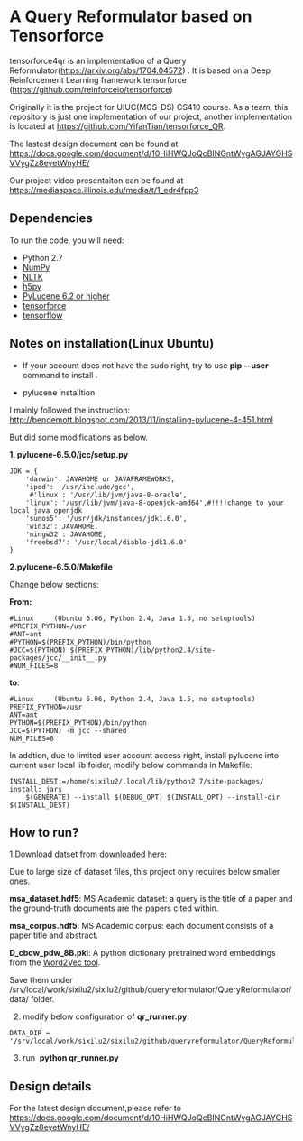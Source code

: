 # A Query Reformulator based on Tensorforce
tensorforce4qr is an implementation of a Query Reformulator(https://arxiv.org/abs/1704.04572) .
It is based on a  Deep Reinforcement Learning framework tensorforce (https://github.com/reinforceio/tensorforce)

Originally it is the project for UIUC(MCS-DS) CS410 course. As a team, this repository is just one implementation of our project, another implementation is located at https://github.com/YifanTian/tensorforce_QR.

The lastest design document can be found at https://docs.google.com/document/d/10HiHWQJoQcBINGntWygAGJAYGHSVVygZz8eyetWnyHE/

Our project video presentaiton can be found at https://mediaspace.illinois.edu/media/t/1_edr4fpp3


## Dependencies
To run the code, you will need:
* Python 2.7
* [NumPy](http://www.numpy.org/)
* [NLTK](http://www.nltk.org/)
* [h5py](http://www.h5py.org/)
* [PyLucene 6.2 or higher](http://lucene.apache.org/pylucene/)
* [tensorforce](https://github.com/reinforceio/tensorforce)
* [tensorflow](https://www.tensorflow.org/)

## Notes on installation(Linux Ubuntu)
* If your account does not have the sudo right, try to use **pip --user** command to install .

* pylucene installtion

I mainly followed the instruction: http://bendemott.blogspot.com/2013/11/installing-pylucene-4-451.html

But did some modifications as below.

**1. pylucene-6.5.0/jcc/setup.py**
```
JDK = {
    'darwin': JAVAHOME or JAVAFRAMEWORKS,
    'ipod': '/usr/include/gcc',
     #'linux': '/usr/lib/jvm/java-8-oracle',  
    'linux': '/usr/lib/jvm/java-8-openjdk-amd64',#!!!!change to your local java openjdk
    'sunos5': '/usr/jdk/instances/jdk1.6.0',
    'win32': JAVAHOME,
    'mingw32': JAVAHOME,
    'freebsd7': '/usr/local/diablo-jdk1.6.0'
}
```
**2.pylucene-6.5.0/Makefile**

Change below sections:

**From:**
```
#Linux     (Ubuntu 6.06, Python 2.4, Java 1.5, no setuptools)
#PREFIX_PYTHON=/usr
#ANT=ant
#PYTHON=$(PREFIX_PYTHON)/bin/python
#JCC=$(PYTHON) $(PREFIX_PYTHON)/lib/python2.4/site-packages/jcc/__init__.py
#NUM_FILES=8
```
**to**:
```
#Linux     (Ubuntu 6.06, Python 2.4, Java 1.5, no setuptools)
PREFIX_PYTHON=/usr
ANT=ant
PYTHON=$(PREFIX_PYTHON)/bin/python
JCC=$(PYTHON) -m jcc --shared
NUM_FILES=8
```

In addtion, due to limited user account access right, install pylucene into current user local lib folder, modify below commands in Makefile:

```
INSTALL_DEST:=/home/sixilu2/.local/lib/python2.7/site-packages/
install: jars
	$(GENERATE) --install $(DEBUG_OPT) $(INSTALL_OPT) --install-dir $(INSTALL_DEST)
```

## How to run?

1.Download datset from [downloaded here](https://drive.google.com/drive/folders/0BwmD_VLjROrfLWk3QmctMXpWRkE?usp=sharing):

Due to large size of dataset files, this project only requires below smaller ones.

 **msa_dataset.hdf5**: MS Academic dataset: a query is the title of a paper and the ground-truth documents are the papers cited within.
 
 **msa_corpus.hdf5**: MS Academic corpus: each document consists of a paper title and abstract.
 
 **D_cbow_pdw_8B.pkl**: A python dictionary pretrained word embeddings from the [Word2Vec tool](https://code.google.com/archive/p/word2vec/).

Save them under /srv/local/work/sixilu2/sixilu2/github/queryreformulator/QueryReformulator/data/ folder.

2. modify below configuration of **qr_runner.py**:

```
DATA_DIR = '/srv/local/work/sixilu2/sixilu2/github/queryreformulator/QueryReformulator'
```

3. run  **python qr_runner.py**

## Design details
For the latest design document,please refer to 
https://docs.google.com/document/d/10HiHWQJoQcBINGntWygAGJAYGHSVVygZz8eyetWnyHE/
